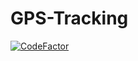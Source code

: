 # GPS-Tracking
[![CodeFactor](https://www.codefactor.io/repository/github/mohamedmamdouh95/vehicleanti-thefttrackingsystem/badge)](https://www.codefactor.io/repository/github/mohamedmamdouh95/vehicleanti-thefttrackingsystem)
